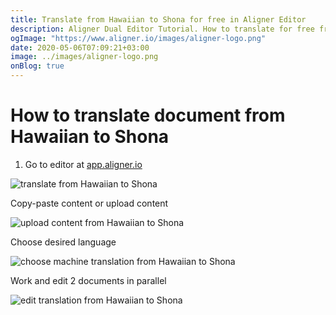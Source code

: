 ```yaml
---
title: Translate from Hawaiian to Shona for free in Aligner Editor
description: Aligner Dual Editor Tutorial. How to translate for free from Hawaiian to Shona. Aligner is multilingual document management platform. 
ogImage: "https://www.aligner.io/images/aligner-logo.png"
date: 2020-05-06T07:09:21+03:00
image: ../images/aligner-logo.png
onBlog: true
---
```


# How to translate document from Hawaiian to Shona

1. Go to editor at [app.aligner.io](https://app.aligner.io "Aligner App web page")

![translate from Hawaiian to Shona](../aligner-blank-editor.png "translate from Hawaiian to Shona")

Copy-paste content or upload content

![upload content from Hawaiian to Shona](../aligner-uploaded-document.png "upload content from Hawaiian to Shona")

Choose desired language

![choose machine translation from Hawaiian to Shona](../aligner-language-dropdown.png "choose machine translation from Hawaiian to Shona")

Work and edit 2 documents in parallel

![edit translation from Hawaiian to Shona](../aligner-double-sitded-editor.png "edit translation from Hawaiian to Shona")

